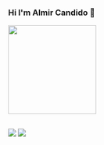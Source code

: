 ### Hi I'm Almir Candido 👋

<div>
  <a href="https://github.com/acandid">
  <img height="180em" src="https://github-readme-stats.vercel.app/api?username=acandid&show_icons=true&theme=dracula&include_all_commits=true&count_private=true"/>
</div>

##
 
<div> 
  <a href="https://www.linkedin.com/in/almircandido/" target="_blank"><img src="https://img.shields.io/badge/-LinkedIn-%230077B5?style=for-the-badge&logo=linkedin&logoColor=white" target="_blank"></a> 
  <a href = "mailto:almircandidodepaula@gmail.com"><img src="https://img.shields.io/badge/-Gmail-%23333?style=for-the-badge&logo=gmail&logoColor=white" target="_blank"></a>
  
</div>
